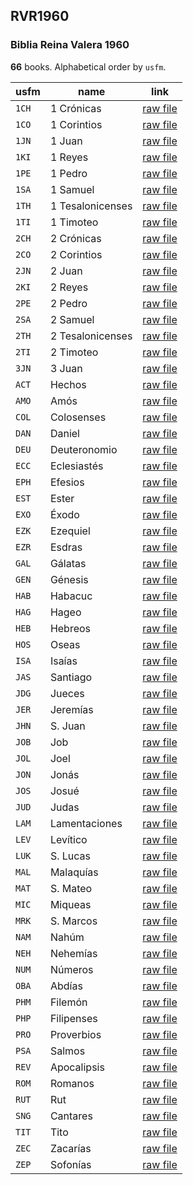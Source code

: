 ## RVR1960

### Biblia Reina Valera 1960

**66** books. Alphabetical order by `usfm`.

| usfm | name | link |
| ---------- | ---------- | ---------- |
| `1CH` | 1 Crónicas | [raw file](https://jsckdm.github.io/bible-data-es-spa/data/es___spa/RVR1960/1CH.json) |
| `1CO` | 1 Corintios | [raw file](https://jsckdm.github.io/bible-data-es-spa/data/es___spa/RVR1960/1CO.json) |
| `1JN` | 1 Juan | [raw file](https://jsckdm.github.io/bible-data-es-spa/data/es___spa/RVR1960/1JN.json) |
| `1KI` | 1 Reyes | [raw file](https://jsckdm.github.io/bible-data-es-spa/data/es___spa/RVR1960/1KI.json) |
| `1PE` | 1 Pedro | [raw file](https://jsckdm.github.io/bible-data-es-spa/data/es___spa/RVR1960/1PE.json) |
| `1SA` | 1 Samuel | [raw file](https://jsckdm.github.io/bible-data-es-spa/data/es___spa/RVR1960/1SA.json) |
| `1TH` | 1 Tesalonicenses | [raw file](https://jsckdm.github.io/bible-data-es-spa/data/es___spa/RVR1960/1TH.json) |
| `1TI` | 1 Timoteo | [raw file](https://jsckdm.github.io/bible-data-es-spa/data/es___spa/RVR1960/1TI.json) |
| `2CH` | 2 Crónicas | [raw file](https://jsckdm.github.io/bible-data-es-spa/data/es___spa/RVR1960/2CH.json) |
| `2CO` | 2 Corintios | [raw file](https://jsckdm.github.io/bible-data-es-spa/data/es___spa/RVR1960/2CO.json) |
| `2JN` | 2 Juan | [raw file](https://jsckdm.github.io/bible-data-es-spa/data/es___spa/RVR1960/2JN.json) |
| `2KI` | 2 Reyes | [raw file](https://jsckdm.github.io/bible-data-es-spa/data/es___spa/RVR1960/2KI.json) |
| `2PE` | 2 Pedro | [raw file](https://jsckdm.github.io/bible-data-es-spa/data/es___spa/RVR1960/2PE.json) |
| `2SA` | 2 Samuel | [raw file](https://jsckdm.github.io/bible-data-es-spa/data/es___spa/RVR1960/2SA.json) |
| `2TH` | 2 Tesalonicenses | [raw file](https://jsckdm.github.io/bible-data-es-spa/data/es___spa/RVR1960/2TH.json) |
| `2TI` | 2 Timoteo | [raw file](https://jsckdm.github.io/bible-data-es-spa/data/es___spa/RVR1960/2TI.json) |
| `3JN` | 3 Juan | [raw file](https://jsckdm.github.io/bible-data-es-spa/data/es___spa/RVR1960/3JN.json) |
| `ACT` | Hechos | [raw file](https://jsckdm.github.io/bible-data-es-spa/data/es___spa/RVR1960/ACT.json) |
| `AMO` | Amós | [raw file](https://jsckdm.github.io/bible-data-es-spa/data/es___spa/RVR1960/AMO.json) |
| `COL` | Colosenses | [raw file](https://jsckdm.github.io/bible-data-es-spa/data/es___spa/RVR1960/COL.json) |
| `DAN` | Daniel | [raw file](https://jsckdm.github.io/bible-data-es-spa/data/es___spa/RVR1960/DAN.json) |
| `DEU` | Deuteronomio | [raw file](https://jsckdm.github.io/bible-data-es-spa/data/es___spa/RVR1960/DEU.json) |
| `ECC` | Eclesiastés | [raw file](https://jsckdm.github.io/bible-data-es-spa/data/es___spa/RVR1960/ECC.json) |
| `EPH` | Efesios | [raw file](https://jsckdm.github.io/bible-data-es-spa/data/es___spa/RVR1960/EPH.json) |
| `EST` | Ester | [raw file](https://jsckdm.github.io/bible-data-es-spa/data/es___spa/RVR1960/EST.json) |
| `EXO` | Éxodo | [raw file](https://jsckdm.github.io/bible-data-es-spa/data/es___spa/RVR1960/EXO.json) |
| `EZK` | Ezequiel | [raw file](https://jsckdm.github.io/bible-data-es-spa/data/es___spa/RVR1960/EZK.json) |
| `EZR` | Esdras | [raw file](https://jsckdm.github.io/bible-data-es-spa/data/es___spa/RVR1960/EZR.json) |
| `GAL` | Gálatas | [raw file](https://jsckdm.github.io/bible-data-es-spa/data/es___spa/RVR1960/GAL.json) |
| `GEN` | Génesis | [raw file](https://jsckdm.github.io/bible-data-es-spa/data/es___spa/RVR1960/GEN.json) |
| `HAB` | Habacuc | [raw file](https://jsckdm.github.io/bible-data-es-spa/data/es___spa/RVR1960/HAB.json) |
| `HAG` | Hageo | [raw file](https://jsckdm.github.io/bible-data-es-spa/data/es___spa/RVR1960/HAG.json) |
| `HEB` | Hebreos | [raw file](https://jsckdm.github.io/bible-data-es-spa/data/es___spa/RVR1960/HEB.json) |
| `HOS` | Oseas | [raw file](https://jsckdm.github.io/bible-data-es-spa/data/es___spa/RVR1960/HOS.json) |
| `ISA` | Isaías | [raw file](https://jsckdm.github.io/bible-data-es-spa/data/es___spa/RVR1960/ISA.json) |
| `JAS` | Santiago | [raw file](https://jsckdm.github.io/bible-data-es-spa/data/es___spa/RVR1960/JAS.json) |
| `JDG` | Jueces | [raw file](https://jsckdm.github.io/bible-data-es-spa/data/es___spa/RVR1960/JDG.json) |
| `JER` | Jeremías | [raw file](https://jsckdm.github.io/bible-data-es-spa/data/es___spa/RVR1960/JER.json) |
| `JHN` | S. Juan | [raw file](https://jsckdm.github.io/bible-data-es-spa/data/es___spa/RVR1960/JHN.json) |
| `JOB` | Job | [raw file](https://jsckdm.github.io/bible-data-es-spa/data/es___spa/RVR1960/JOB.json) |
| `JOL` | Joel | [raw file](https://jsckdm.github.io/bible-data-es-spa/data/es___spa/RVR1960/JOL.json) |
| `JON` | Jonás | [raw file](https://jsckdm.github.io/bible-data-es-spa/data/es___spa/RVR1960/JON.json) |
| `JOS` | Josué | [raw file](https://jsckdm.github.io/bible-data-es-spa/data/es___spa/RVR1960/JOS.json) |
| `JUD` | Judas | [raw file](https://jsckdm.github.io/bible-data-es-spa/data/es___spa/RVR1960/JUD.json) |
| `LAM` | Lamentaciones | [raw file](https://jsckdm.github.io/bible-data-es-spa/data/es___spa/RVR1960/LAM.json) |
| `LEV` | Levítico | [raw file](https://jsckdm.github.io/bible-data-es-spa/data/es___spa/RVR1960/LEV.json) |
| `LUK` | S. Lucas | [raw file](https://jsckdm.github.io/bible-data-es-spa/data/es___spa/RVR1960/LUK.json) |
| `MAL` | Malaquías | [raw file](https://jsckdm.github.io/bible-data-es-spa/data/es___spa/RVR1960/MAL.json) |
| `MAT` | S. Mateo | [raw file](https://jsckdm.github.io/bible-data-es-spa/data/es___spa/RVR1960/MAT.json) |
| `MIC` | Miqueas | [raw file](https://jsckdm.github.io/bible-data-es-spa/data/es___spa/RVR1960/MIC.json) |
| `MRK` | S. Marcos | [raw file](https://jsckdm.github.io/bible-data-es-spa/data/es___spa/RVR1960/MRK.json) |
| `NAM` | Nahúm | [raw file](https://jsckdm.github.io/bible-data-es-spa/data/es___spa/RVR1960/NAM.json) |
| `NEH` | Nehemías | [raw file](https://jsckdm.github.io/bible-data-es-spa/data/es___spa/RVR1960/NEH.json) |
| `NUM` | Números | [raw file](https://jsckdm.github.io/bible-data-es-spa/data/es___spa/RVR1960/NUM.json) |
| `OBA` | Abdías | [raw file](https://jsckdm.github.io/bible-data-es-spa/data/es___spa/RVR1960/OBA.json) |
| `PHM` | Filemón | [raw file](https://jsckdm.github.io/bible-data-es-spa/data/es___spa/RVR1960/PHM.json) |
| `PHP` | Filipenses | [raw file](https://jsckdm.github.io/bible-data-es-spa/data/es___spa/RVR1960/PHP.json) |
| `PRO` | Proverbios | [raw file](https://jsckdm.github.io/bible-data-es-spa/data/es___spa/RVR1960/PRO.json) |
| `PSA` | Salmos | [raw file](https://jsckdm.github.io/bible-data-es-spa/data/es___spa/RVR1960/PSA.json) |
| `REV` | Apocalipsis | [raw file](https://jsckdm.github.io/bible-data-es-spa/data/es___spa/RVR1960/REV.json) |
| `ROM` | Romanos | [raw file](https://jsckdm.github.io/bible-data-es-spa/data/es___spa/RVR1960/ROM.json) |
| `RUT` | Rut | [raw file](https://jsckdm.github.io/bible-data-es-spa/data/es___spa/RVR1960/RUT.json) |
| `SNG` | Cantares | [raw file](https://jsckdm.github.io/bible-data-es-spa/data/es___spa/RVR1960/SNG.json) |
| `TIT` | Tito | [raw file](https://jsckdm.github.io/bible-data-es-spa/data/es___spa/RVR1960/TIT.json) |
| `ZEC` | Zacarías | [raw file](https://jsckdm.github.io/bible-data-es-spa/data/es___spa/RVR1960/ZEC.json) |
| `ZEP` | Sofonías | [raw file](https://jsckdm.github.io/bible-data-es-spa/data/es___spa/RVR1960/ZEP.json) |
